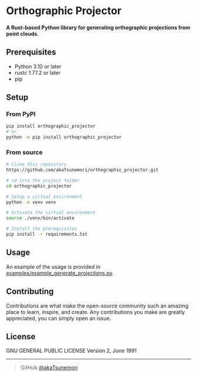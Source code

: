 # Orthographic Projector
#### A Rust-based Python library for generating orthographic projections from point clouds.

## Prerequisites
- Python 3.10 or later
- rustc 1.77.2 or later
- pip

## Setup
### From PyPI
```bash
pip install orthographic_projector
# or
python -m pip install orthographic_projector
```

### From source
```bash
# Clone this repository
https://github.com/akaTsunemori/orthographic_projector.git

# cd into the project folder
cd orthographic_projector

# Setup a virtual environment
python -m venv venv

# Activate the virtual environment
source ./venv/bin/activate

# Install the prerequisites
pip install -r requirements.txt
```

## Usage
An example of the usage is provided in [examples/example_generate_projections.py](examples/example_generate_projections.py).

## Contributing
Contributions are what make the open-source community such an amazing place to learn, inspire, and create. Any contributions you make are greatly appreciated, you can simply open an issue.

## License
GNU GENERAL PUBLIC LICENSE
Version 2, June 1991

---

> GitHub [@akaTsunemori](https://github.com/akaTsunemori)
